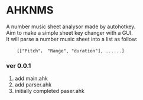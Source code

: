 # AHKNMS
A number music sheet analysor made by autohotkey. <br>
Aim to make a simple sheet key changer with a GUI.<br>
It will parse a number music sheet into a list as follow:

```autohotkey
    [["Pitch"， "Range", "duration"], ......]
```

### ver 0.0.1

1. add main.ahk
2. add parser.ahk
3. initially completed paser.ahk
